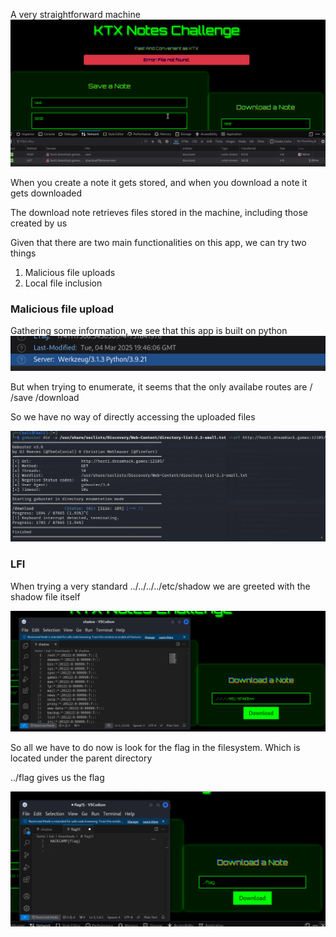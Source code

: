 A very straightforward machine
![alt text](dh_ktx.png.png)

When you create a note it gets stored, and when you download a note it gets downloaded

The download note retrieves files stored in the machine, including those created by us

Given that there are two main functionalities on this app, we can try two things

1. Malicious file uploads
2. Local file inclusion

### Malicious file upload

Gathering some information, we see that this app is built on python
![alt text](dh_ktx_2.png.png)

But when trying to enumerate, it seems that the only availabe routes are
/
/save
/download

So we have no way of directly accessing the uploaded files

![alt text](dh_ktx3_3.png.png)

### LFI
When trying a very standard ../../../../etc/shadow we are greeted with the shadow file itself

![alt text](dh_ktx_4.png.png)


So all we have to do now is look for the flag in the filesystem. Which is located under the parent directory

../flag gives us the flag

![alt text](dh_ktx_5.png.png)

